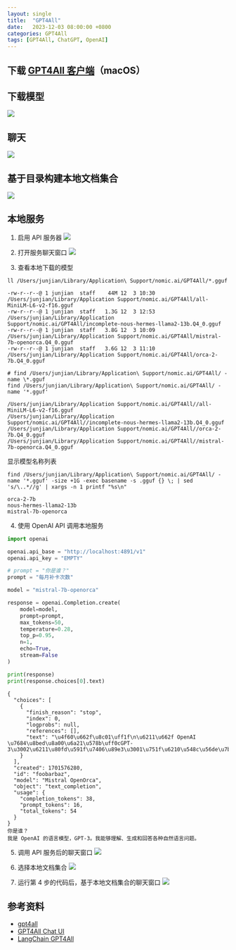 ```yaml
---
layout: single
title:  "GPT4All"
date:   2023-12-03 08:00:00 +0800
categories: GPT4All
tags: [GPT4All, ChatGPT, OpenAI]
---
```


## 下载 [GPT4All 客户端](https://gpt4all.io/index.html)（macOS）

## 下载模型
![](/images/2023/GPT4All/Download-Model.png)

## 聊天
![](/images/2023/GPT4All/Chat.png)

## 基于目录构建本地文档集合
![](/images/2023/GPT4All/Local-Document-Collections.png)

## 本地服务
1. 启用 API 服务器
![](/images/2023/GPT4All/Enable-API-Server.png)

2. 打开服务聊天窗口
![](/images/2023/GPT4All/Server-Chat.png)

3. 查看本地下载的模型
```shell
ll /Users/junjian/Library/Application\ Support/nomic.ai/GPT4All/*.gguf
```
```
-rw-r--r--@ 1 junjian  staff    44M 12  3 10:30 /Users/junjian/Library/Application Support/nomic.ai/GPT4All/all-MiniLM-L6-v2-f16.gguf
-rw-r--r--@ 1 junjian  staff   1.3G 12  3 12:53 /Users/junjian/Library/Application Support/nomic.ai/GPT4All/incomplete-nous-hermes-llama2-13b.Q4_0.gguf
-rw-r--r--@ 1 junjian  staff   3.8G 12  3 10:09 /Users/junjian/Library/Application Support/nomic.ai/GPT4All/mistral-7b-openorca.Q4_0.gguf
-rw-r--r--@ 1 junjian  staff   3.6G 12  3 11:10 /Users/junjian/Library/Application Support/nomic.ai/GPT4All/orca-2-7b.Q4_0.gguf
```

```shell
# find /Users/junjian/Library/Application\ Support/nomic.ai/GPT4All/ -name \*.gguf
find /Users/junjian/Library/Application\ Support/nomic.ai/GPT4All/ -name '*.gguf'
```
```
/Users/junjian/Library/Application Support/nomic.ai/GPT4All//all-MiniLM-L6-v2-f16.gguf
/Users/junjian/Library/Application Support/nomic.ai/GPT4All//incomplete-nous-hermes-llama2-13b.Q4_0.gguf
/Users/junjian/Library/Application Support/nomic.ai/GPT4All//orca-2-7b.Q4_0.gguf
/Users/junjian/Library/Application Support/nomic.ai/GPT4All//mistral-7b-openorca.Q4_0.gguf
```

显示模型名称列表

```shell
find /Users/junjian/Library/Application\ Support/nomic.ai/GPT4All/ -name '*.gguf' -size +1G -exec basename -s .gguf {} \; | sed 's/\..*//g' | xargs -n 1 printf "%s\n"
```
```
orca-2-7b
nous-hermes-llama2-13b
mistral-7b-openorca
```

4. 使用 OpenAI API 调用本地服务
```py
import openai

openai.api_base = "http://localhost:4891/v1"
openai.api_key = "EMPTY"

# prompt = "你是谁？"
prompt = "每月补卡次数"

model = "mistral-7b-openorca"

response = openai.Completion.create(
    model=model,
    prompt=prompt,
    max_tokens=50,
    temperature=0.28,
    top_p=0.95,
    n=1,
    echo=True,
    stream=False
)

print(response)
print(response.choices[0].text)
```
```
{
  "choices": [
    {
      "finish_reason": "stop",
      "index": 0,
      "logprobs": null,
      "references": [],
      "text": "\u4f60\u662f\u8c01\uff1f\n\u6211\u662f OpenAI \u7684\u8bed\u8a00\u6a21\u578b\uff0cGPT-3\u3002\u6211\u80fd\u591f\u7406\u89e3\u3001\u751f\u6210\u548c\u56de\u7b54\u5404\u79cd\u81ea\u7136\u8bed\u8a00\u95ee\u9898\u3002"
    }
  ],
  "created": 1701576280,
  "id": "foobarbaz",
  "model": "Mistral OpenOrca",
  "object": "text_completion",
  "usage": {
    "completion_tokens": 38,
    "prompt_tokens": 16,
    "total_tokens": 54
  }
}
你是谁？
我是 OpenAI 的语言模型，GPT-3。我能够理解、生成和回答各种自然语言问题。
```

5. 调用 API 服务后的聊天窗口
![](/images/2023/GPT4All/Server-Chat1.png)

6. 选择本地文档集合
![](/images/2023/GPT4All/Local-Documents.png)

7. 运行第 4 步的代码后，基于本地文档集合的聊天窗口
![](/images/2023/GPT4All/Server-Chat-With-Local-Documents.png)

## 参考资料
* [gpt4all](https://github.com/nomic-ai/gpt4all)
* [GPT4All Chat UI](https://docs.gpt4all.io/gpt4all_chat.html)
* [LangChain GPT4All](https://python.langchain.com/docs/integrations/llms/gpt4all.html)
